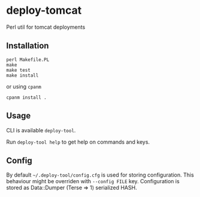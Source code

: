 # deploy-tomcat
Perl util for tomcat deployments

## Installation
```
perl Makefile.PL
make
make test
make install
```

or using `cpanm`
```
cpanm install .
```

## Usage

CLI is available `deploy-tool`.

Run `deploy-tool help` to get help on commands and keys.

## Config

By default `~/.deploy-tool/config.cfg` is used for storing configuration.
This behaviour might be overriden with `--config FILE` key.
Configuration is stored as Data::Dumper (Terse => 1) serialized HASH.
